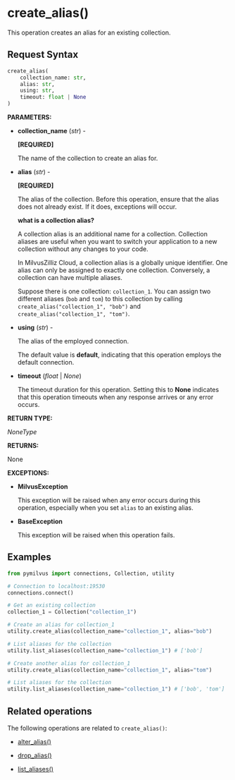 # create_alias()

This operation creates an alias for an existing collection.

## Request Syntax

```python
create_alias(
    collection_name: str,
    alias: str,
    using: str,
    timeout: float | None
)
```

**PARAMETERS:**

- **collection_name** (*str*) -

    **[REQUIRED]**

    The name of the collection to create an alias for.

- **alias** (*str*) -

    **[REQUIRED]**

    The alias of the collection. Before this operation, ensure that the alias does not already exist. If it does, exceptions will occur.

    <div class="admonition note">

    <p><b>what is a collection alias?</b></p>

    <p>A collection alias is an additional name for a collection. Collection aliases are useful when you want to switch your application to a new collection without any changes to your code. </p>
    <p>In MilvusZilliz Cloud, a collection alias is a globally unique identifier. One alias can only be assigned to exactly one collection. Conversely, a collection can have multiple aliases.</p>
    <p>Suppose there is one collection: <code>collection_1</code>. You can assign two different aliases (<code>bob</code> and <code>tom</code>) to this collection by calling <code>create_alias("collection_1", "bob")</code> and <code>create_alias("collection_1", "tom")</code>.</p>

    </div>

- **using** (*str*) - 

    The alias of the employed connection.

    The default value is **default**, indicating that this operation employs the default connection.

- **timeout** (*float* | *None*)  

    The timeout duration for this operation. Setting this to **None** indicates that this operation timeouts when any response arrives or any error occurs.

**RETURN TYPE:**

*NoneType*

**RETURNS:**

None

**EXCEPTIONS:**

- **MilvusException**

    This exception will be raised when any error occurs during this operation, especially when you set `alias` to an existing alias.

- **BaseException**

    This exception will be raised when this operation fails.

## Examples

```python
from pymilvus import connections, Collection, utility

# Connection to localhost:19530
connections.connect()

# Get an existing collection
collection_1 = Collection("collection_1")

# Create an alias for collection_1
utility.create_alias(collection_name="collection_1", alias="bob")

# List aliases for the collection
utility.list_aliases(collection_name="collection_1") # ['bob']

# Create another alias for collection_1
utility.create_alias(collection_name="collection_1", alias="tom")

# List aliases for the collection
utility.list_aliases(collection_name="collection_1") # ['bob', 'tom']
```

## Related operations

The following operations are related to `create_alias()`:

- [alter_alias()](alter_alias.md)

- [drop_alias()](drop_alias.md)

- [list_aliases()](list_aliases.md)

